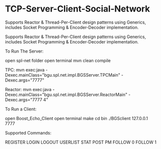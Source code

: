 # TCP-Server-Client-Social-Network
Supports Reactor &amp; Thread-Per-Client design patterns using Generics, includes Socket Programming &amp; Encoder-Decoder implementation.

Supports Reactor & Thread-Per-Client design patterns using Generics, includes Socket Programming & Encoder-Decoder implementation.

To Run The Server:

open spl-net folder
open terminal
mvn clean compile

TPC:
mvn exec:java -Dexec.mainClass="bgu.spl.net.impl.BGSServer.TPCMain" -Dexec.args="7777"

Reactor:
mvn exec:java -Dexec.mainClass="bgu.spl.net.impl.BGSServer.ReactorMain" -Dexec.args="7777 4"

To Run a Client:

open Boost_Echo_Client
open terminal
make
cd bin
./BGSclient 127.0.0.1 7777

Supported Commands:

REGISTER <User Name> <Password>
LOGIN <User Name> <Password>
LOGOUT
USERLIST
STAT <User Name>
POST <Message>
PM <User Name> <Message>
FOLLOW 0 <Num of users to follow> <USERLIST>
FOLLOW 1 <Num of users to unfollow> <USERLIST>
